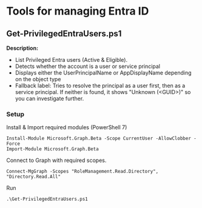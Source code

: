 # Tools for managing Entra ID

## Get-PrivilegedEntraUsers.ps1
**Description:**
- List Privileged Entra users (Active & Eligible). 
- Detects whether the account is a user or service principal
- Displays either the UserPrincipalName or AppDisplayName depending on the object type
- Fallback label: Tries to resolve the principal as a user first, then as a service principal. If neither is found, it shows "Unknown (\<GUID\>)" so you can investigate further.
### Setup
Install & Import required modules (PowerShell 7)
```
Install-Module Microsoft.Graph.Beta -Scope CurrentUser -AllowClobber -Force
Import-Module Microsoft.Graph.Beta
```
Connect to Graph with required scopes.
```
Connect-MgGraph -Scopes "RoleManagement.Read.Directory", "Directory.Read.All"
```
Run
```
.\Get-PrivilegedEntraUsers.ps1 
```
